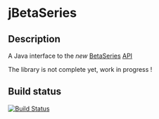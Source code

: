 jBetaSeries
===========
Description
-------
A Java interface to the _new_ [BetaSeries](http://www.betaseries.com/) [API](http://www.betaseries.com/api)

The library is not complete yet, work in progress !

Build status
------
[![Build Status](https://travis-ci.org/AlexRNL/jBetaSeries.png?branch=master)](https://travis-ci.org/AlexRNL/jBetaSeries)